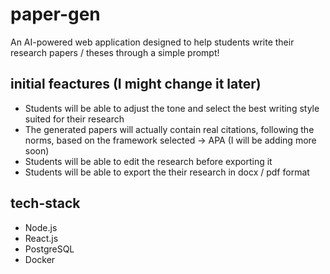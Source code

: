 # paper-gen
An AI-powered web application designed to help students write their research papers / theses through a simple prompt! 
## initial feactures (I might change it later)
- Students will be able to adjust the tone and select the best writing style suited for their research
- The generated papers will actually contain real citations, following the norms, based on the framework selected -> APA (I will be adding more soon)
- Students will be able to edit the research before exporting it
- Students will be able to export the their research in docx / pdf format

## tech-stack
- Node.js
- React.js
- PostgreSQL
- Docker

